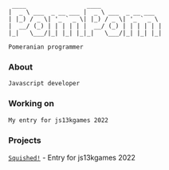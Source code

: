 ~~~
 ____                 ____                 
|  _ \ ___  _ __ ___ |  _ \ ___  _ __ ___  
| |_) / _ \| '_ ` _ \| |_) / _ \| '_ ` _ \ 
|  __/ (_) | | | | | |  __/ (_) | | | | | |
|_|   \___/|_| |_| |_|_|   \___/|_| |_| |_|
~~~
`Pomeranian programmer`

### About

`Javascript developer`

### Working on

`My entry for js13kgames 2022`

### Projects

[`Squished!`](https://github.com/FluffyPomPom/Squished) - Entry for js13kgames 2022

